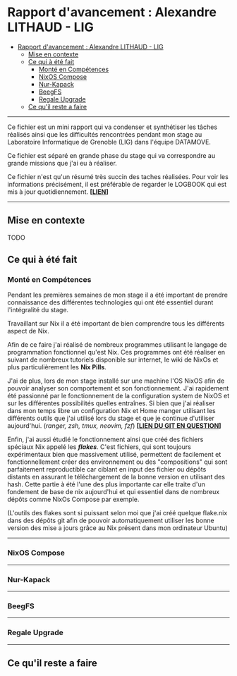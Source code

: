 # Rapport d'avancement : Alexandre LITHAUD - LIG

- [Rapport d'avancement : Alexandre LITHAUD - LIG](#rapport-davancement--alexandre-lithaud---lig)
  - [Mise en contexte](#mise-en-contexte)
  - [Ce qui à été fait](#ce-qui-à-été-fait)
    - [Monté en Compétences](#monté-en-compétences)
    - [NixOS Compose](#nixos-compose)
    - [Nur-Kapack](#nur-kapack)
    - [BeegFS](#beegfs)
    - [Regale Upgrade](#regale-upgrade)
  - [Ce qu'il reste a faire](#ce-quil-reste-a-faire)

---

Ce fichier est un mini rapport qui va condenser et synthétiser les tâches réalisés ainsi que les difficultés rencontrées pendant mon stage au Laboratoire Informatique de Grenoble (LIG) dans l'équipe DATAMOVE. 

Ce fichier est séparé en grande phase du stage qui va correspondre au grande missions que j'ai eu à réaliser.

Ce fichier n'est qu'un résumé très succin des taches réalisées. Pour voir les informations précisément, il est préférable de regarder le LOGBOOK qui est mis à jour quotidiennement. **[[LIEN](../LOGBOOK.md)]**

---
## Mise en contexte

TODO
## Ce qui à été fait

### Monté en Compétences

Pendant les premières semaines de mon stage il a été important de prendre connaissance des différentes technologies qui ont été essentiel durant l'intégralité du stage.

Travaillant sur Nix il a été important de bien comprendre tous les différents aspect de Nix.

Afin de ce faire j'ai réalisé de nombreux programmes utilisant le langage de programmation fonctionnel qu'est Nix. Ces programmes ont été réaliser en suivant de nombreux tutoriels disponible sur internet, le wiki de NixOs et plus particulièrement les **Nix Pills**.

J'ai de plus, lors de mon stage installé sur une machine l'OS NixOS afin de pouvoir analyser son comportement et son fonctionnement. J'ai rapidement été passionné par le fonctionnement de la configuration system de NixOS et sur les différentes possibilités quelles entraînes. Si bien que j'ai réaliser dans mon temps libre un configuration Nix et Home manger utilisant les différents outils que j'ai utilisé lors du stage et que je continue d'utiliser aujourd'hui. (*ranger, zsh, tmux, neovim, fzf*) **[[LIEN DU GIT EN QUESTION](https://github.com/alexandreLITHAUD/my-nix-configuration)]**

Enfin, j'ai aussi étudié le fonctionnement ainsi que créé des fichiers spéciaux Nix appelé les ***flakes***. C'est fichiers, qui sont toujours expérimentaux bien que massivement utilisé, permettent de facilement et fonctionnellement créer des environnement ou des "compositions" qui sont parfaitement reproductible car ciblant en input des fichier ou dépôts distants en assurant le téléchargement de la bonne version en utilisant des hash. Cette partie à été l'une des plus importante car elle traite d'un fondement de base de nix aujourd'hui et qui essentiel dans de nombreux dépôts comme NixOs Compose par exemple.

(L'outils des flakes sont si puissant selon moi que j'ai créé quelque flake.nix dans des dépôts git afin de pouvoir automatiquement utiliser les bonne version des mise a jours grâce au Nix présent dans mon ordinateur Ubuntu)

---
### NixOS Compose

---
### Nur-Kapack

---
### BeegFS

---
### Regale Upgrade

---
## Ce qu'il reste a faire
